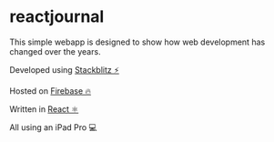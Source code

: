 # reactjournal

This simple webapp is designed to show how web development has changed over the years. 


Developed using [Stackblitz ⚡️](https://stackblitz.com)

Hosted on [Firebase 🔥](https://firebase.google.com)

Written in [React ⚛️](https://reactjs.org)

All using an iPad Pro 💻